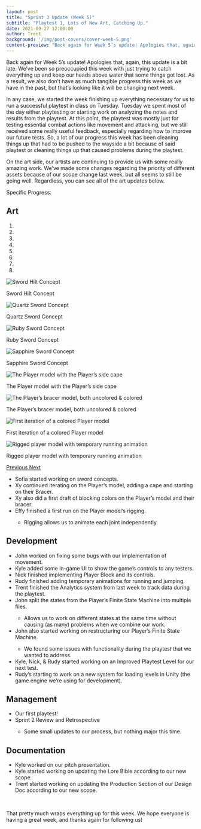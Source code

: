 ```yaml
---
layout: post
title: "Sprint 3 Update (Week 5)"
subtitle: "Playtest 1, Lots of New Art, Catching Up."
date: 2021-09-27 12:00:00
author: Trent
background: '/img/post-covers/cover-week-5.png'
content-preview: "Back again for Week 5’s update! Apologies that, again, this update is a bit late. We’ve been so preoccupied this week with just trying to catch everything up and keep our heads above water that some things got lost. As a result, we also don’t have as much tangible progress this week as we have in the past, but that’s looking like it will be changing next week."
---
```


Back again for Week 5’s update! Apologies that, again, this update is a bit late. We’ve been so preoccupied this week with just trying to catch everything up and keep our heads above water that some things got lost. As a result, we also don’t have as much tangible progress this week as we have in the past, but that’s looking like it will be changing next week.

In any case, we started the week finishing up everything necessary for us to run a successful playtest in class on Tuesday. Tuesday we spent most of the day either playtesting or starting work on analyzing the notes and results from the playtest. At this point, the playtest was mostly just for testing essential combat actions like movement and attacking, but we still received some really useful feedback, especially regarding how to improve our future tests. So, a lot of our progress this week has been cleaning things up that had to be pushed to the wayside a bit because of said playtest or cleaning things up that caused problems during the playtest.

On the art side, our artists are continuing to provide us with some really amazing work. We’ve made some changes regarding the priority of different assets because of our scope change last week, but all seems to still be going well. Regardless, you can see all of the art updates below.

Specific Progress:

## Art

<div class="row my-5">
    <div id="carouselExampleIndicators" class="carousel slide shadow rounded" data-ride="carousel">
        <ol class="carousel-indicators">
            <li data-target="#carouselExampleIndicators" data-slide-to="0" class="active"></li>
            <li data-target="#carouselExampleIndicators" data-slide-to="1"></li>
            <li data-target="#carouselExampleIndicators" data-slide-to="2"></li>
            <li data-target="#carouselExampleIndicators" data-slide-to="3"></li>
            <li data-target="#carouselExampleIndicators" data-slide-to="4"></li>
            <li data-target="#carouselExampleIndicators" data-slide-to="5"></li>
            <li data-target="#carouselExampleIndicators" data-slide-to="6"></li>
            <li data-target="#carouselExampleIndicators" data-slide-to="7"></li>
        </ol>
        <div class="carousel-inner">
            <div class="carousel-item active">
                <img class="d-block mx-auto" src="/img/posts/week5-fall/6_SwordHiltConcept.png"
                    alt="Sword Hilt Concept">
                <div class="carousel-caption d-none d-md-block">
                    <p>Sword Hilt Concept</p>
                </div>
            </div>
            <div class="carousel-item">
                <img class="d-block mx-auto" src="/img/posts/week5-fall/6_QuartzSwordConcepts.png"
                    alt="Quartz Sword Concept">
                <div class="carousel-caption d-none d-md-block">
                    <p>Quartz Sword Concept</p>
                </div>
            </div>
            <div class="carousel-item">
                <img class="d-block mx-auto" src="/img/posts/week5-fall/6_RubySwordConcepts.png"
                    alt="Ruby Sword Concept">
                <div class="carousel-caption d-none d-md-block">
                    <p>Ruby Sword Concept</p>
                </div>
            </div>
            <div class="carousel-item">
                <img class="d-block mx-auto" src="/img/posts/week5-fall/6_SapphireSwordConcepts.png"
                    alt="Sapphire Sword Concept">
                <div class="carousel-caption d-none d-md-block">
                    <p>Sapphire Sword Concept</p>
                </div>
            </div>
            <div class="carousel-item">
                <img class="d-block mx-auto" src="/img/posts/week5-fall/6_PlayerWithCape.png" alt="The Player model with the Player’s side cape">
                <div class="carousel-caption d-none d-md-block">
                    <p>The Player model with the Player’s side cape</p>
                </div>
            </div>
            <div class="carousel-item">
                <img class="d-block mx-auto" src="/img/posts/week5-fall/6_PlayerBracerModel.png"
                    alt="The Player’s bracer model, both uncolored & colored">
                <div class="carousel-caption d-none d-md-block">
                    <p>The Player’s bracer model, both uncolored & colored</p>
                </div>
            </div>
            <div class="carousel-item">
                <img class="d-block mx-auto" src="/img/posts/week5-fall/6_ColoredPlayerModel.png"
                    alt="First iteration of a colored Player model">
                <div class="carousel-caption d-none d-md-block">
                    <p>First iteration of a colored Player model</p>
                </div>
            </div>
            <div class="carousel-item">
                <img class="d-block mx-auto" src="/img/posts/week5-fall/6_RiggedPlayerRunning.gif"
                    alt="Rigged player model with temporary running animation">
                <div class="carousel-caption d-none d-md-block">
                    <p>Rigged player model with temporary running animation</p>
                </div>
            </div>
        </div>
        <a class="carousel-control-prev" href="#carouselExampleIndicators" role="button" data-slide="prev">
            <span class="carousel-control-prev-icon" aria-hidden="true"></span>
            <span class="sr-only">Previous</span>
        </a>
        <a class="carousel-control-next" href="#carouselExampleIndicators" role="button" data-slide="next">
            <span class="carousel-control-next-icon" aria-hidden="true"></span>
            <span class="sr-only">Next</span>
        </a>
    </div>
</div>

<ul class="section-body mt-4">
    <li>Sofia started working on sword concepts.</li>
    <li>Xy continued iterating on the Player’s model, adding a cape and starting on their Bracer.</li>
    <li>Xy also did a first draft of blocking colors on the Player’s model and their bracer.</li>
    <li>Effy finished a first run on the Player model’s rigging.</li>
    <ul class="mt-2">
        <li>Rigging allows us to animate each joint independently.</li>
    </ul>
</ul>

## Development

<ul class="section-body mt-4">
    <li>John worked on fixing some bugs with our implementation of movement.</li>
    <li>Kyle added some in-game UI to show the game’s controls to any testers.</li>
    <li>Nick finished implementing Player Block and its controls.</li>
    <li>Rudy finished adding temporary animations for running and jumping.</li>
    <li>Trent finished the Analytics system from last week to track data during the playtest.</li>
    <li>John split the states from the Player’s Finite State Machine into multiple files.</li>
    <ul class="mt-2">
        <li>Allows us to work on different states at the same time without causing (as many) problems when we combine our work.</li>
    </ul>
    <li>John also started working on restructuring our Player’s Finite State Machine.</li>
    <ul class="mt-2">
        <li>We found some issues with functionality during the playtest that we wanted to address.</li>
    </ul>
    <li>Kyle, Nick, & Rudy started working on an Improved Playtest Level for our next test.</li>
    <li>Rudy’s starting to work on a new system for loading levels in Unity (the game engine we’re using for development).</li>
</ul>

## Management

<ul class="section-body mt-4">
    <li>Our first playtest!</li>
    <li>Sprint 2 Review and Retrospective</li>
    <ul class="mt-2">
        <li>Some small updates to our process, but nothing major this time.</li>
    </ul>
</ul>

## Documentation

<ul class="section-body mt-4">
    <li>Kyle worked on our pitch presentation.</li>
    <li>Kyle started working on updating the Lore Bible according to our new scope.</li>
    <li>Trent started working on updating the Production Section of our Design Doc according to our new scope.</li>
</ul>

<br>

That pretty much wraps everything up for this week. We hope everyone is having a great week, and thanks again for following us!

<br>